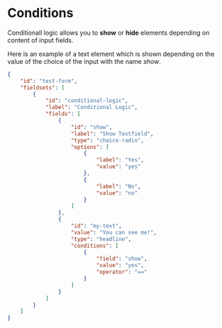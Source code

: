 # Conditions


Conditionall logic allows you to **show** or **hide** elements depending on content of input fields. 

Here is an example of a text element which is shown depending on the value of the choice of the input with the name *show*.

```json
{
    "id": "test-form",
    "fieldsets": [
        {
            "id": "conditional-logic",
            "label": "Conditional Logic",            
            "fields": [
                {
                    "id": "show",
                    "label": "Show Textfield",
                    "type": "choice-radio",
                    "options": [                        
                        {
                            "label": "Yes",
                            "value": "yes"
                        },
                        {
                            "label": "No",
                            "value": "no"
                        }
                    ]
                },
                {
                    "id": "my-text",
                    "value": "You can see me!",
                    "type": "headline",
                    "conditions": [
                        {
                            "field": "show",
                            "value": "yes",
                            "operator": "=="
                        }
                    ]
                }
            ]
        }
    ]
}
```